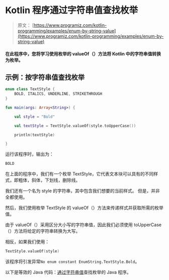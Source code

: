 # Kotlin 程序通过字符串值查找枚举

> 原文： [https://www.programiz.com/kotlin-programming/examples/enum-by-string-value](https://www.programiz.com/kotlin-programming/examples/enum-by-string-value)

#### 在此程序中，您将学习使用枚举的 valueOf（）方法将 Kotlin 中的字符串值转换为枚举。

## 示例：按字符串值查找枚举

```kt
enum class TextStyle {
    BOLD, ITALICS, UNDERLINE, STRIKETHROUGH
}

fun main(args: Array<String>) {

    val style = "Bold"

    val textStyle = TextStyle.valueOf(style.toUpperCase())

    println(textStyle)

}
```

运行该程序时，输出为：

```kt
BOLD
```

在上面的程序中，我们有一个枚举 TextStyle，它代表文本块可以具有的不同样式，即粗体，斜体，下划线，删除线。

我们还有一个名为 style 的字符串，其中包含我们想要的当前样式。 但是，并非全都使用。

然后，我们使用枚举 TextStyle 的 valueOf（）方法来传递样式并获取所需的枚举值。

由于 valueOf（）采用区分大小写的字符串值，因此我们必须使用 toUpperCase（）方法将给定的字符串转换为大写。

相反，如果我们使用：

```kt
TextStyle.valueOf(style)
```

该程序将引发异常`No enum constant EnumString.TextStyle.Bold`。

以下是等效的 Java 代码：[通过字符串值](/java-programming/examples/enum-by-string-value "Java program to lookup enum by string value")查找枚举的 Java 程序。